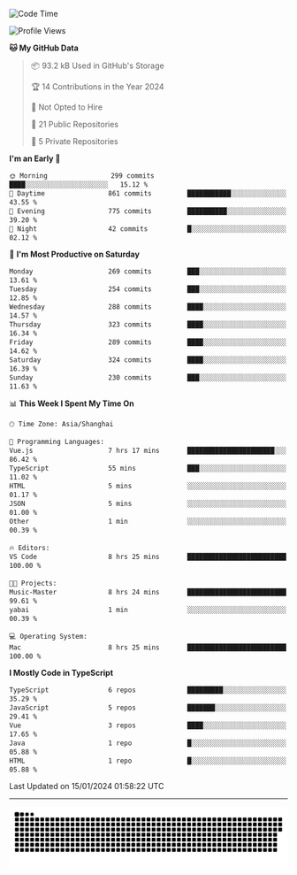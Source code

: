 <!--
<picture>
  <source
    srcset="https://github-readme-stats.vercel.app/api?username=kevinxft&show_icons=true&theme=dark"
    media="(prefers-color-scheme: dark)"
  />
  <source
    srcset="https://github-readme-stats.vercel.app/api?username=kevinxft&show_icons=true"
    media="(prefers-color-scheme: light), (prefers-color-scheme: no-preference)"
  />
  <img src="https://github-readme-stats.vercel.app/api?username=kevinxft&show_icons=true" />
</picture>
-->

<!--START_SECTION:waka-->
![Code Time](http://img.shields.io/badge/Code%20Time-1%2C449%20hrs%2044%20mins-blue)

![Profile Views](http://img.shields.io/badge/Profile%20Views-0-blue)

**🐱 My GitHub Data** 

> 📦 93.2 kB Used in GitHub's Storage 
 > 
> 🏆 14 Contributions in the Year 2024
 > 
> 🚫 Not Opted to Hire
 > 
> 📜 21 Public Repositories 
 > 
> 🔑 5 Private Repositories 
 > 
**I'm an Early 🐤** 

```text
🌞 Morning                299 commits         ████░░░░░░░░░░░░░░░░░░░░░   15.12 % 
🌆 Daytime                861 commits         ███████████░░░░░░░░░░░░░░   43.55 % 
🌃 Evening                775 commits         ██████████░░░░░░░░░░░░░░░   39.20 % 
🌙 Night                  42 commits          █░░░░░░░░░░░░░░░░░░░░░░░░   02.12 % 
```
📅 **I'm Most Productive on Saturday** 

```text
Monday                   269 commits         ███░░░░░░░░░░░░░░░░░░░░░░   13.61 % 
Tuesday                  254 commits         ███░░░░░░░░░░░░░░░░░░░░░░   12.85 % 
Wednesday                288 commits         ████░░░░░░░░░░░░░░░░░░░░░   14.57 % 
Thursday                 323 commits         ████░░░░░░░░░░░░░░░░░░░░░   16.34 % 
Friday                   289 commits         ████░░░░░░░░░░░░░░░░░░░░░   14.62 % 
Saturday                 324 commits         ████░░░░░░░░░░░░░░░░░░░░░   16.39 % 
Sunday                   230 commits         ███░░░░░░░░░░░░░░░░░░░░░░   11.63 % 
```


📊 **This Week I Spent My Time On** 

```text
🕑︎ Time Zone: Asia/Shanghai

💬 Programming Languages: 
Vue.js                   7 hrs 17 mins       ██████████████████████░░░   86.42 % 
TypeScript               55 mins             ███░░░░░░░░░░░░░░░░░░░░░░   11.02 % 
HTML                     5 mins              ░░░░░░░░░░░░░░░░░░░░░░░░░   01.17 % 
JSON                     5 mins              ░░░░░░░░░░░░░░░░░░░░░░░░░   01.00 % 
Other                    1 min               ░░░░░░░░░░░░░░░░░░░░░░░░░   00.39 % 

🔥 Editors: 
VS Code                  8 hrs 25 mins       █████████████████████████   100.00 % 

🐱‍💻 Projects: 
Music-Master             8 hrs 24 mins       █████████████████████████   99.61 % 
yabai                    1 min               ░░░░░░░░░░░░░░░░░░░░░░░░░   00.39 % 

💻 Operating System: 
Mac                      8 hrs 25 mins       █████████████████████████   100.00 % 
```

**I Mostly Code in TypeScript** 

```text
TypeScript               6 repos             █████████░░░░░░░░░░░░░░░░   35.29 % 
JavaScript               5 repos             ███████░░░░░░░░░░░░░░░░░░   29.41 % 
Vue                      3 repos             ████░░░░░░░░░░░░░░░░░░░░░   17.65 % 
Java                     1 repo              █░░░░░░░░░░░░░░░░░░░░░░░░   05.88 % 
HTML                     1 repo              █░░░░░░░░░░░░░░░░░░░░░░░░   05.88 % 
```




 Last Updated on 15/01/2024 01:58:22 UTC
<!--END_SECTION:waka-->

---

<picture>
  <source media="(prefers-color-scheme: dark)" srcset="https://raw.githubusercontent.com/kevinxft/kevinxft/output/github-contribution-grid-snake-dark.svg">
  <source media="(prefers-color-scheme: light)" srcset="https://raw.githubusercontent.com/kevinxft/kevinxft/output/github-contribution-grid-snake.svg">
  <img alt="github contribution grid snake animation" src="https://raw.githubusercontent.com/kevinxft/kevinxft/output/github-contribution-grid-snake.svg">
</picture>